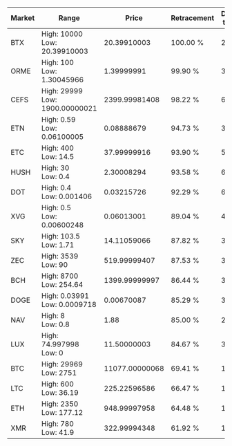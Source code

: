 | Market | Range | Price| Retracement | Doubles to 50% |
| --- | --- | --- | --- | --- |
| BTX | High: 10000<br />Low: 20.39910003 | 20.39910003 | 100.00 % | 245.61 |
| ORME | High: 100<br />Low: 1.30045966 | 1.39999991 | 99.90 % | 36.18 |
| CEFS | High: 29999<br />Low: 1900.00000021 | 2399.99981408 | 98.22 % | 6.65 |
| ETN | High: 0.59<br />Low: 0.06100005 | 0.08888679 | 94.73 % | 3.66 |
| ETC | High: 400<br />Low: 14.5 | 37.99999916 | 93.90 % | 5.45 |
| HUSH | High: 30<br />Low: 0.4 | 2.30008294 | 93.58 % | 6.61 |
| DOT | High: 0.4<br />Low: 0.001406 | 0.03215726 | 92.29 % | 6.24 |
| XVG | High: 0.5<br />Low: 0.00600248 | 0.06013001 | 89.04 % | 4.21 |
| SKY | High: 103.5<br />Low: 1.71 | 14.11059066 | 87.82 % | 3.73 |
| ZEC | High: 3539<br />Low: 90 | 519.99999407 | 87.53 % | 3.49 |
| BCH | High: 8700<br />Low: 254.64 | 1399.99999997 | 86.44 % | 3.20 |
| DOGE | High: 0.03991<br />Low: 0.0009718 | 0.00670087 | 85.29 % | 3.05 |
| NAV | High: 8<br />Low: 0.8 | 1.88 | 85.00 % | 2.34 |
| LUX | High: 74.997998<br />Low: 0 | 11.50000003 | 84.67 % | 3.26 |
| BTC | High: 29969<br />Low: 2751 | 11077.00000068 | 69.41 % | 1.48 |
| LTC | High: 600<br />Low: 36.19 | 225.22596586 | 66.47 % | 1.41 |
| ETH | High: 2350<br />Low: 177.12 | 948.99997958 | 64.48 % | 1.33 |
| XMR | High: 780<br />Low: 41.9 | 322.99994348 | 61.92 % | 1.27 |
